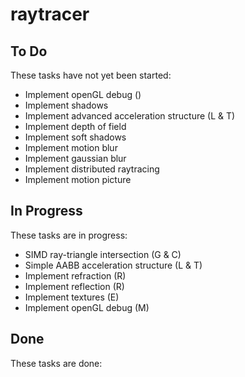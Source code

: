 # raytracer

## To Do

These tasks have not yet been started:
* Implement openGL debug ()
* Implement shadows
* Implement advanced acceleration structure (L & T)
* Implement depth of field
* Implement soft shadows
* Implement motion blur
* Implement gaussian blur
* Implement distributed raytracing
* Implement motion picture

## In Progress

These tasks are in progress:
* SIMD ray-triangle intersection (G & C)
* Simple AABB acceleration structure (L & T)
* Implement refraction (R)
* Implement reflection (R)
* Implement textures (E)
* Implement openGL debug (M)

## Done

These tasks are done:
